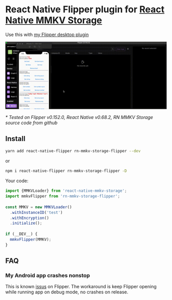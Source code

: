 # React Native Flipper plugin for [React Native MMKV Storage](https://github.com/ammarahm-ed/react-native-mmkv-storage)

Use this with [my Flipper desktop plugin](https://github.com/pnthach95/flipper-plugin-react-native-mmkv-storage)

![gif](docs/example.gif)

_* Tested on Flipper v0.152.0, React Native v0.68.2, RN MMKV Storage source code from github_

## Install

```bash
yarn add react-native-flipper rn-mmkv-storage-flipper --dev
```

or

```bash
npm i react-native-flipper rn-mmkv-storage-flipper -D
```

Your code:

```js
import {MMKVLoader} from 'react-native-mmkv-storage';
import mmkvFlipper from 'rn-mmkv-storage-flipper';

const MMKV = new MMKVLoader()
  .withInstanceID('test')
  .withEncryption()
  .initialize();

if (__DEV__) {
  mmkvFlipper(MMKV);
}
```

## FAQ

### My Android app crashes nonstop

This is known [issus](https://github.com/facebook/flipper/issues/3026#issuecomment-966631294) on Flipper. The workaround is keep Flipper opening while running app on debug mode, no crashes on release.